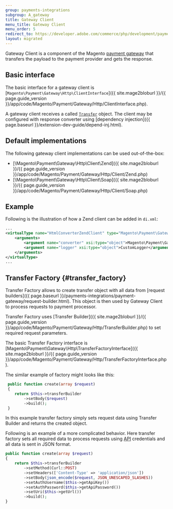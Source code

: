 ```yaml
---
group: payments-integrations
subgroup: A_gateway
title: Gateway Client
menu_title: Gateway Client
menu_order: 5
redirect_to: https://developer.adobe.com/commerce/php/development/payments-integrations/payment-gateway/gateway-client/
layout: migrated
---
```


Gateway Client is a component of the Magento [payment gateway](https://glossary.magento.com/payment-gateway) that transfers the payload to the payment provider and gets the response.

## Basic interface

The basic interface for a gateway client is [`Magento\Payment\Gateway\Http\ClientInterface`]({{ site.mage2bloburl }}/{{ page.guide_version }}/app/code/Magento/Payment/Gateway/Http/ClientInterface.php).

A gateway client receives a called [`Transfer`](#transfer_factory) object. The client may be configured with response converter using [dependency injection]({{ page.baseurl }}/extension-dev-guide/depend-inj.html).

## Default implementations

The following gateway client implementations can be used out-of-the-box:

*  [\Magento\Payment\Gateway\Http\Client\Zend]({{ site.mage2bloburl }}/{{ page.guide_version }}/app/code/Magento/Payment/Gateway/Http/Client/Zend.php)
*  [\Magento\Payment\Gateway\Http\Client\Soap]({{ site.mage2bloburl }}/{{ page.guide_version }}/app/code/Magento/Payment/Gateway/Http/Client/Soap.php)

## Example

Following is the illustration of how a Zend client can be added in `di.xml`:

```xml
...
<virtualType name="HtmlConverterZendClient" type="Magento\Payment\Gateway\Http\Client\Zend">
    <arguments>
        <argument name="converter" xsi:type="object">Magento\Payment\Gateway\Http\Converter\HtmlFormConverter</argument>
        <argument name="logger" xsi:type="object">CustomLogger</argument>
    </arguments>
</virtualType>
...
```

## Transfer Factory {#transfer_factory}

Transfer Factory allows to create transfer object with all data from [request builders]({{ page.baseurl }}/payments-integrations/payment-gateway/request-builder.html). This object is then used by Gateway Client to process requests to payment processor.

Transfer Factory uses [Transfer Builder]({{ site.mage2bloburl }}/{{ page.guide_version }}/app/code/Magento/Payment/Gateway/Http/TransferBuilder.php) to set required request parameters.

The basic Transfer Factory interface is [Magento\Payment\Gateway\Http\TransferFactoryInterface]({{ site.mage2bloburl }}/{{ page.guide_version }}/app/code/Magento/Payment/Gateway/Http/TransferFactoryInterface.php).

The similar example of factory might looks like this:

```php
 public function create(array $request)
 {
    return $this->transferBuilder
        ->setBody($request)
        ->build();
 }
```

In this example transfer factory simply sets request data using Transfer Builder and returns the created object.

Following is an example of a more complicated behavior. Here transfer factory sets all required data to process requests using [API](https://glossary.magento.com/api) credentials and all data is sent in JSON format.

```php
public function create(array $request)
{
    return $this->transferBuilder
        ->setMethod(Curl::POST)
        ->setHeaders(['Content-Type' => 'application/json'])
        ->setBody(json_encode($request, JSON_UNESCAPED_SLASHES))
        ->setAuthUsername($this->getApiKey())
        ->setAuthPassword($this->getApiPassword())
        ->setUri($this->getUrl())
        ->build();
}
```